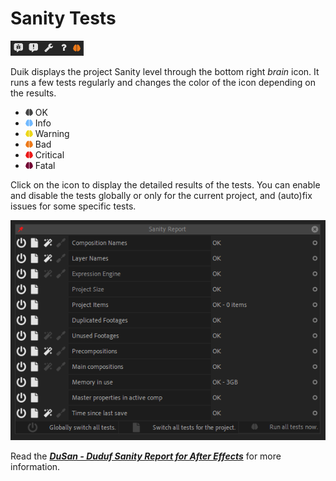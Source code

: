 # Sanity Tests

![](img/duik-screenshots/duik-bottom-buttons.png)

Duik displays the project Sanity level through the bottom right *brain* icon. It runs a few tests regularly and changes the color of the icon depending on the results.

- ![normal icon](img/duik-icons/w14_brain_m.png) OK
- ![info icon](img/duik-icons/w14_brain_b.png) Info
- ![warning icon](img/duik-icons/w14_brain_y.png) Warning
- ![bad icon](img/duik-icons/w14_brain_o.png) Bad
- ![critical icon](img/duik-icons/w14_brain_r.png) Critical
- ![fatal icon](img/duik-icons/w14_brain_p.png) Fatal

Click on the icon to display the detailed results of the tests. You can enable and disable the tests globally or only for the current project, and (auto)fix issues for some specific tests.

![sanity report](img/duik-screenshots/sanity-report.png)

Read the [***DuSan - Duduf Sanity Report for After Effects***](http://dusan-docs.rainboxlab.org) for more information.
